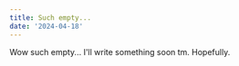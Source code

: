 ```yaml
---
title: Such empty...
date: '2024-04-18'
---
```


Wow such empty... I'll write something soon tm. Hopefully.
